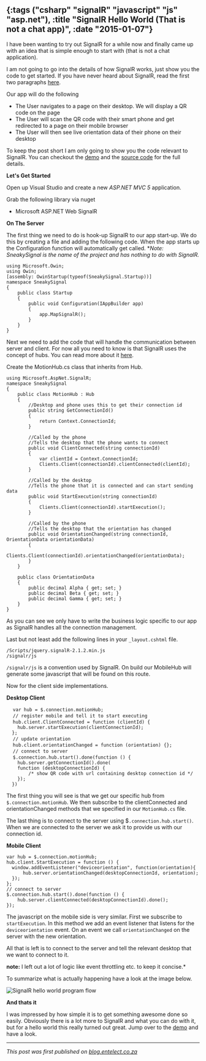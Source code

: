 {:tags ("csharp" "signalR" "javascript" "js" "asp.net"), :title "SignalR Hello World (That is not a chat app)", :date "2015-01-07"}
-----
I have been wanting to try out SignalR for a while now and finally came up with an idea that is simple enough to start with (that is not a chat application).

I am not going to go into the details of how SignalR works, just show you the code to get started. If you have never heard about SignalR, read the first two paragraphs [here](http://signalr.net/).

Our app will do the following

* The User navigates to a page on their desktop. We will display a QR code on the page
* The User will scan the QR code with their smart phone and get redirected to a page on their mobile browser
* The User will then see live orientation data of their phone on their desktop

To keep the post short I am only going to show you the code relevant to SignalR. You can checkout the [demo](http://sneakysignal.azurewebsites.net/) and the [source code](https://github.com/SneakyPeet/SneakySignal) for the full details.

**Let's Get Started**

Open up Visual Studio and create a new *ASP.NET MVC 5* application.

Grab the following library via nuget

* Microsoft ASP.NET Web SignalR

**On The Server**

The first thing we need to do is hook-up SignalR to our app start-up. We do this by creating a file and adding the following code. When the app starts up the Configuration function will automatically get called. **Note: SneakySignal is the name of the project and has nothing to do with SignalR.*

<pre><code class="csharp">using Microsoft.Owin;
using Owin;
[assembly: OwinStartup(typeof(SneakySignal.Startup))]
namespace SneakySignal
{
    public class Startup
    {
        public void Configuration(IAppBuilder app)
        {
            app.MapSignalR();
        }
    }
}</code></pre>

Next we need to add the code that will handle the communication between server and client. For now all you need to know is that SignalR uses the concept of hubs. You can read more about it [here](http://www.asp.net/signalr/overview/guide-to-the-api).

Create the MotionHub.cs class that inherits from Hub.

<pre><code class="csharp">using Microsoft.AspNet.SignalR;
namespace SneakySignal
{
    public class MotionHub : Hub
    {
        //Desktop and phone uses this to get their connection id
        public string GetConnectionId()
        {
            return Context.ConnectionId;
        }

        //Called by the phone
        //Tells the desktop that the phone wants to connect
        public void ClientConnected(string connectionId)
        {
            var clientId = Context.ConnectionId;
            Clients.Client(connectionId).clientConnected(clientId);
        }

        //Called by the desktop
        //Tells the phone that it is connected and can start sending data
        public void StartExecution(string connectionId)
        {
            Clients.Client(connectionId).startExecution();
        }

        //Called by the phone
        //Tells the desktop that the orientation has changed
        public void OrientationChanged(string connectionId, OrientationData orientationData)
        {
            Clients.Client(connectionId).orientationChanged(orientationData);
        }
    }

    public class OrientationData
	{
    	public decimal Alpha { get; set; }
    	public decimal Beta { get; set; }
    	public decimal Gamma { get; set; }
	}
}</code></pre>

As you can see we only have to write the business logic specific to our app as SignalR handles all the connection management.

Last but not least add the following lines in your `_layout.cshtml` file.

<pre><code class="bash">/Scripts/jquery.signalR-2.1.2.min.js
/signalr/js</code></pre>

`/signalr/js` is a convention used by SignalR. On build our MobileHub will generate some javascript that will be found on this route.

Now for the client side implementations.

**Desktop Client**
<pre>
  <code class="js">var hub = $.connection.motionHub;</code>
  <code class="js">// register mobile and tell it to start executing</code>
  <code class="js">hub.client.ClientConnected = function (clientId) {
    hub.server.startExecution(clientConnectionId);
  };</code>
  <code class="js">// update orientation</code>
  <code class="js">hub.client.orientationChanged = function (orientation) {};</code>
  <code class="js">// connect to server</code>
  <code class="js">$.connection.hub.start().done(function () {
	hub.server.getConnectionId().done(
    function (desktopConnectionId) {
		/* show QR code with url containing desktop connection id */
	});
  })</code>
</pre>

The first thing you will see is that we get our specific hub from `$.connection.motionHub`. We then subscribe to the clientConnected and orientationChanged methods that we specified in our `MotionHub.cs` file.

The last thing is to connect to the server using $`.connection.hub.start()`. When we are connected to the server we ask it to provide us with our connection id.

**Mobile Client**
<pre>
<code class="js">var hub = $.connection.motionHub;</code>
<code class="js">hub.client.StartExecution = function () {
  window.addEventListener("deviceorientation", function(orientation){
  	  hub.server.orientationChanged(desktopConnectionId, orientation);
  });
};</code>
<code class="js">// connect to server</code>
<code class="js">$.connection.hub.start().done(function () {
	hub.server.clientConnected(desktopConnectionId).done();
});</code>
</pre>

The javascript on the mobile side is very similar. First we subscribe to `startExecution`. In this method we add an event listener that listens for the `deviceorientation` event. On an event we call `orientationChanged` on the server with the new orientation.

All that is left is to connect to the server and tell the relevant desktop that we want to connect to it.

**note:** I left out a lot of logic like event throttling etc. to keep it concise.*

To summarize what is actually happening have a look at the image below.

![SignalR hello world program flow](https://farm8.staticflickr.com/7545/16034625040_89802f3c7c_o.png)

**And thats it**

I was impressed by how simple it is to get something awesome done so easily. Obviously there is a lot more to SignalR and what you can do with it, but for a hello world this really turned out great. Jump over to the [demo](http://sneakysignal.azurewebsites.net/) and have a look.
___
*This post was first published on [blog.entelect.co.za](http://blog.entelect.co.za/home)*

<a href="http://www.codeproject.com/script/Articles/BlogFeedList.aspx?amid=8804440" rel="tag" style="display:none">CodeProject</a>
